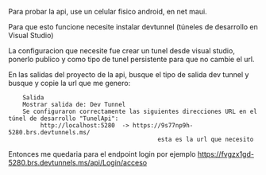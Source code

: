 Para probar la api, use un celular fisico android, en net maui.

Para que esto funcione necesite instalar devtunnel (túneles de desarrollo en Visual Studio)

La configuracion que necesite fue crear un tunel desde visual studio, ponerlo publico y como tipo de tunel persistente para que no cambie el url. 

En las salidas del proyecto de la api, busque el tipo de salida dev tunnel y busque y copie la url que me genero: 


        Salida
        Mostrar salida de: Dev Tunnel
        Se configuraron correctamente las siguientes direcciones URL en el túnel de desarrollo "TunelApi": 
             http://localhost:5280  -> https://9s77np9h-5280.brs.devtunnels.ms/ 
                                              esta es la url que necesito

Entonces me quedaria para el endpoint login por ejemplo  https://fvgzx1gd-5280.brs.devtunnels.ms/api/Login/acceso
